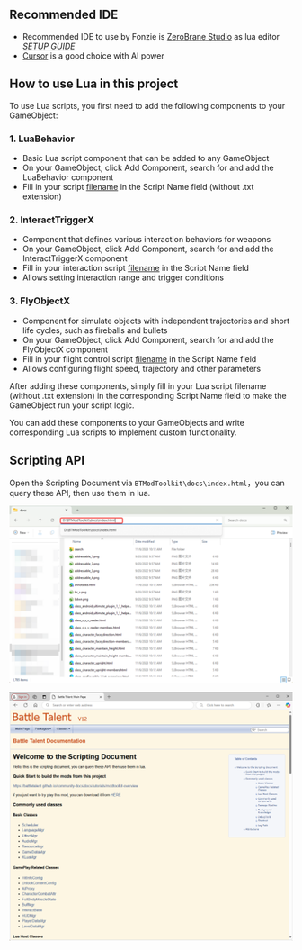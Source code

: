 
## Recommended IDE

* Recommended IDE to use by Fonzie is [ZeroBrane Studio](https://studio.zerobrane.com/) as lua editor [*SETUP GUIDE*](/docs/LuaScript/IDE/lua-env-config)
* [Cursor](https://www.cursor.com/) is a good choice with AI power


## How to use Lua in this project

To use Lua scripts, you first need to add the following components to your GameObject:

### 1. LuaBehavior  
- Basic Lua script component that can be added to any GameObject
- On your GameObject, click Add Component, search for and add the LuaBehavior component
- Fill in your script [filename](/docs/tools-in-mtk/Addressable%20Config/Introduction#filename) in the Script Name field (without .txt extension)

### 2. InteractTriggerX  
- Component that defines various interaction behaviors for weapons
- On your GameObject, click Add Component, search for and add the InteractTriggerX component
- Fill in your interaction script [filename](/docs/tools-in-mtk/Addressable%20Config/Introduction#filename) in the Script Name field
- Allows setting interaction range and trigger conditions

### 3. FlyObjectX  
- Component for simulate objects with independent trajectories and short life cycles, such as fireballs and bullets
- On your GameObject, click Add Component, search for and add the FlyObjectX component
- Fill in your flight control script [filename](/docs/tools-in-mtk/Addressable%20Config/Introduction#filename) in the Script Name field
- Allows configuring flight speed, trajectory and other parameters

After adding these components, simply fill in your Lua script filename (without .txt extension) in the corresponding Script Name field to make the GameObject run your script logic.

You can add these components to your GameObjects and write corresponding Lua scripts to implement custom functionality.

## Scripting API

Open the Scripting Document via `BTModToolkit\docs\index.html`，you can query these API, then use them in lua.

![docsPath](1.Introduction/docsPath.png)



![apiDoc](1.Introduction/apiDoc.png)